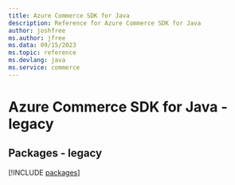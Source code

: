 ```yaml
---
title: Azure Commerce SDK for Java
description: Reference for Azure Commerce SDK for Java
author: joshfree
ms.author: jfree
ms.data: 09/15/2023
ms.topic: reference
ms.devlang: java
ms.service: commerce
---
```

# Azure Commerce SDK for Java - legacy
## Packages - legacy
[!INCLUDE [packages](commerce-index.md)]